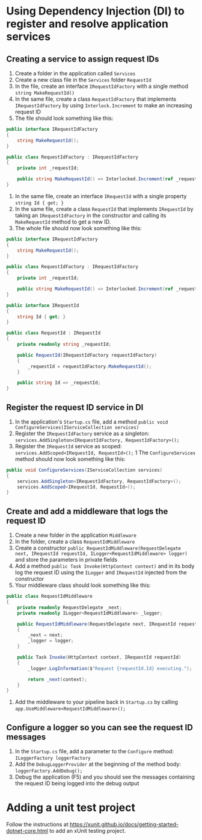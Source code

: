 # Using Dependency Injection (DI) to register and resolve application services

## Creating a service to assign request IDs
1. Create a folder in the application called `Services`
1. Create a new class file in the `Services` folder `RequestId`
1. In the file, create an interface `IRequestIdFactory` with a single method `string MakeRequestId()`
1. In the same file, create a class `RequestIdFactory` that implements `IRequestIdFactory` by using `Interlock.Increment` to make an increasing request ID
1. The file should look something like this:

  ``` C#
  public interface IRequestIdFactory
  {
      string MakeRequestId();
  }

  public class RequestIdFactory : IRequestIdFactory
  {
      private int _requestId;

      public string MakeRequestId() => Interlocked.Increment(ref _requestId).ToString();
  }
  ```

1. In the same file, create an interface `IRequestId` with a single property `string Id { get; }`
1. In the same file, create a class `RequestId` that implements `IRequestId` by taking an `IRequestIdFactory` in the constructor and calling its `MakeRequestId` method to get a new ID.
1. The whole file should now look something like this:

  ``` C#
  public interface IRequestIdFactory
  {
      string MakeRequestId();
  }
  
  public class RequestIdFactory : IRequestIdFactory
  {
      private int _requestId;
  
      public string MakeRequestId() => Interlocked.Increment(ref _requestId).ToString();
  }
  
  public interface IRequestId
  {
      string Id { get; }
  }
  
  public class RequestId : IRequestId
  {
      private readonly string _requestId;
  
      public RequestId(IRequestIdFactory requestIdFactory)
      {
          _requestId = requestIdFactory.MakeRequestId();
      }
  
      public string Id => _requestId;
  }
  ```

## Register the request ID service in DI
1. In the application's `Startup.cs` file, add a method `public void ConfigureServices(IServiceCollection services)`
1. Register the `IRequestIdFactory` service as a singleton: `services.AddSingleton<IRequestIdFactory, RequestIdFactory>();`
1. Register the `IRequestId` service as scoped: `services.AddScoped<IRequestId, RequestId>();`
1 The `ConfigureServices` method should now look something like this:

  ``` C#
  public void ConfigureServices(IServiceCollection services)
  {
      services.AddSingleton<IRequestIdFactory, RequestIdFactory>();
      services.AddScoped<IRequestId, RequestId>();
  }
  ```

## Create and add a middleware that logs the request ID
1. Create a new folder in the application `Middleware`
1. In the folder, create a class `RequestIdMiddleware`
1. Create a constructor `public RequestIdMiddleware(RequestDelegate next, IRequestId requestId, ILogger<RequestIdMiddleware> logger)` and store the parameters in private fields
1. Add a method `public Task Invoke(HttpContext context)` and in its body log the request ID using the `ILogger` and `IRequestId` injected from the constructor
1. Your middleware class should look something like this:

  ``` C#
  public class RequestIdMiddleware
  {
      private readonly RequestDelegate _next;
      private readonly ILogger<RequestIdMiddleware> _logger;
  
      public RequestIdMiddleware(RequestDelegate next, IRequestId requestId, ILogger<RequestIdMiddleware> logger)
      {
          _next = next;
          _logger = logger;
      }
  
      public Task Invoke(HttpContext context, IRequestId requestId)
      {
          _logger.LogInformation($"Request {requestId.Id} executing.");
  
          return _next(context);
      }
  }
  ```

1. Add the middleware to your pipeline back in `Startup.cs` by calling `app.UseMiddleware<RequestIdMiddleware>();`

## Configure a logger so you can see the request ID messages
1. In the `Startup.cs` file, add a parameter to the `Configure` method: `ILoggerFactory loggerFactory`
1. Add the `DebugLoggerProvider` at the beginning of the method body: `loggerFactory.AddDebug();`
1. Debug the application (F5) and you should see the messages containing the request ID being logged into the debug output

# Adding a unit test project

Follow the instructions at https://xunit.github.io/docs/getting-started-dotnet-core.html to add an xUnit testing project.
